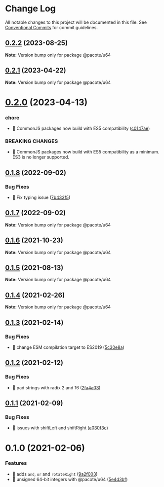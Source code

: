 # Change Log

All notable changes to this project will be documented in this file.
See [Conventional Commits](https://conventionalcommits.org) for commit guidelines.

## [0.2.2](https://github.com/PacoteJS/pacote/compare/@pacote/u64@0.2.1...@pacote/u64@0.2.2) (2023-08-25)

**Note:** Version bump only for package @pacote/u64





## [0.2.1](https://github.com/PacoteJS/pacote/compare/@pacote/u64@0.2.0...@pacote/u64@0.2.1) (2023-04-22)

**Note:** Version bump only for package @pacote/u64

# [0.2.0](https://github.com/PacoteJS/pacote/compare/@pacote/u64@0.1.8...@pacote/u64@0.2.0) (2023-04-13)

### chore

- 🤖 CommonJS packages now build with ES5 compatibility ([c0147ae](https://github.com/PacoteJS/pacote/commit/c0147aeffb81322ea59174a3961b10cfb3bf81e5))

### BREAKING CHANGES

- 🧨 CommonJS packages now build with ES5 compatibility as a minimum. ES3 is
  no longer supported.

## [0.1.8](https://github.com/PacoteJS/pacote/compare/@pacote/u64@0.1.7...@pacote/u64@0.1.8) (2022-09-02)

### Bug Fixes

- 🐛 Fix typing issue ([7b433f5](https://github.com/PacoteJS/pacote/commit/7b433f5a50bc9462f13db945e7a458af76eeadd2))

## [0.1.7](https://github.com/PacoteJS/pacote/compare/@pacote/u64@0.1.6...@pacote/u64@0.1.7) (2022-09-02)

**Note:** Version bump only for package @pacote/u64

## [0.1.6](https://github.com/PacoteJS/pacote/compare/@pacote/u64@0.1.5...@pacote/u64@0.1.6) (2021-10-23)

**Note:** Version bump only for package @pacote/u64

## [0.1.5](https://github.com/PacoteJS/pacote/compare/@pacote/u64@0.1.4...@pacote/u64@0.1.5) (2021-08-13)

**Note:** Version bump only for package @pacote/u64

## [0.1.4](https://github.com/PacoteJS/pacote/compare/@pacote/u64@0.1.3...@pacote/u64@0.1.4) (2021-02-26)

**Note:** Version bump only for package @pacote/u64

## [0.1.3](https://github.com/PacoteJS/pacote/compare/@pacote/u64@0.1.2...@pacote/u64@0.1.3) (2021-02-14)

### Bug Fixes

- 🐛 change ESM compilation target to ES2019 ([5c30e8a](https://github.com/PacoteJS/pacote/commit/5c30e8a5da41e1c5c394cbb21f64d2a5256817ea))

## [0.1.2](https://github.com/PacoteJS/pacote/compare/@pacote/u64@0.1.1...@pacote/u64@0.1.2) (2021-02-12)

### Bug Fixes

- 🐛 pad strings with radix 2 and 16 ([2fa4a03](https://github.com/PacoteJS/pacote/commit/2fa4a031d2fdcad84c781533ef9a73b25ae88b68))

## [0.1.1](https://github.com/PacoteJS/pacote/compare/@pacote/u64@0.1.0...@pacote/u64@0.1.1) (2021-02-09)

### Bug Fixes

- 🐛 issues with shiftLeft and shiftRight ([a030f3e](https://github.com/PacoteJS/pacote/commit/a030f3e88db5cac590076afbf594af77501320a4))

# 0.1.0 (2021-02-06)

### Features

- 🎸 adds `and`, `or` and `rotateRight` ([9a2f003](https://github.com/PacoteJS/pacote/commit/9a2f003c273c7d8f2bee693d7f040acb8d43473e))
- 🎸 unsigned 64-bit integers with @pacote/u64 ([5e4d3bf](https://github.com/PacoteJS/pacote/commit/5e4d3bfc77b69c5311ce34fba6676abab6fe916c))
